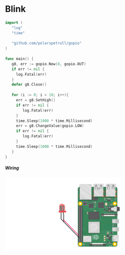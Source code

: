 # Blink

```go
import (
   "log"
   "time"

   "github.com/polarspetroll/gopio"
)

func main() {
   g8, err := gopio.New(8, gopio.OUT)
   if err != nil {
     log.Fatal(err)
   }
   defer g8.Close()

   for (i := 0; i < 10; i++){
     err = g8.SetHigh()
     if err != nil {
        log.Fatal(err)
     }
     time.Sleep(1000 * time.Millisecond)
     err = g8.ChangeValue(gopio.LOW)
     if err != nil {
        log.Fatal(err)
     }
     time.Sleep(1000 * time.Millisecond)
   }
}
```

##### Wiring

<div align="left">
<img src="wiring.png" width="380"/>
</div>
